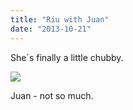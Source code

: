 ```yaml
---
title: "Riu with Juan"
date: "2013-10-21"
---
```


She´s finally a little chubby.

![](images/tumblr_inline_mv0xv6XcNR1qlj3bd.jpg)

Juan - not so much.
